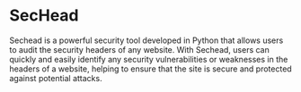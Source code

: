# SecHead
Sechead is a powerful security tool developed in Python that allows users to audit the security headers of any website. With Sechead, users can quickly and easily identify any security vulnerabilities or weaknesses in the headers of a website, helping to ensure that the site is secure and protected against potential attacks.
